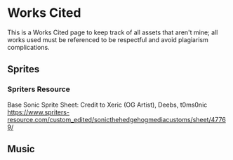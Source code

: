 #	Works Cited
This is a Works Cited page to keep track of all assets that aren't mine; all works used must be referenced to be respectful and avoid plagiarism complications.

##	Sprites
###	Spriters Resource
Base Sonic Sprite Sheet: Credit to Xeric (OG Artist), Deebs, t0ms0nic https://www.spriters-resource.com/custom_edited/sonicthehedgehogmediacustoms/sheet/47769/

##	Music

##	